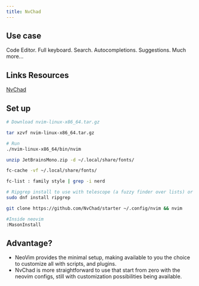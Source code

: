 ```yaml
---
title: NvChad
---
```


## Use case
Code Editor. Full keyboard. Search. Autocompletions. Suggestions. Much more...

## Links Resources
[NvChad](https://nvchad.com/)

## Set up
````bash
# Download nvim-linux-x86_64.tar.gz

tar xzvf nvim-linux-x86_64.tar.gz

# Run 
./nvim-linux-x86_64/bin/nvim

unzip JetBrainsMono.zip -d ~/.local/share/fonts/

fc-cache -vf ~/.local/share/fonts/

fc-list : family style | grep -i nerd

# Ripgrep install to use with telescope (a fuzzy finder over lists) or in simple terms (search files and code).
sudo dnf install ripgrep

git clone https://github.com/NvChad/starter ~/.config/nvim && nvim

#Inside neovim
:MasonInstall
````

## Advantage?
* NeoVim provides the minimal setup, making available to you the choice to customize all with scripts, and plugins.
* NvChad is more straightforward to use that start from zero with the neovim configs, still with customization possibilities being available.

